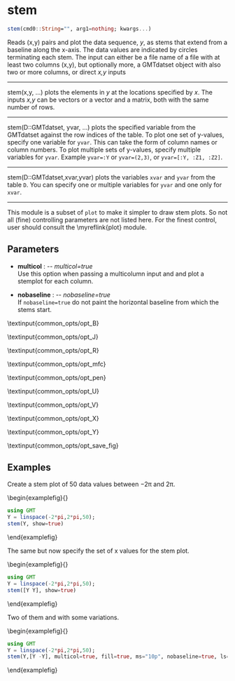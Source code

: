 # stem

```julia
stem(cmd0::String="", arg1=nothing; kwargs...)
```

Reads (x,y) pairs and plot the data sequence, *y*, as stems that extend from a baseline along the x-axis.
The data values are indicated by circles terminating each stem. The input can either be a file name of a file with
at least two columns (x,y), but optionally more, a GMTdatset object with also two or more columns, or direct *x,y* inputs

---
stem(x,y, ...) plots the elements in *y* at the locations specified by *x*. The inputs *x,y* can be vectors or
a vector and a matrix, both with the same number of rows.

---
stem(D::GMTdatset, yvar, ...) plots the specified variable from the GMTdatset against the row indices of the table.
To plot one set of y-values, specify one variable for `yvar`. This can take the form of column names or column numbers.
To plot multiple sets of y-values, specify multiple variables for `yvar`. Example `yvar=:Y` or `yvar=(2,3)`, or
`yvar=[:Y, :Z1, :Z2]`.

---
stem(D::GMTdatset,xvar,yvar) plots the variables `xvar` and `yvar` from the table `D`. You can specify one or
multiple variables for `yvar` and one only for `xvar`.

-----------
This module is a subset of `plot` to make it simpler to draw stem plots. So not all (fine) controlling
parameters are not listed here. For the finest control, user should consult the \myreflink{plot} module.

Parameters
----------

- **multicol** : -- *multicol=true*\
    Use this option when passing a multicolumn input and and plot a stemplot for each column.

- **nobaseline** : -- *nobaseline=true*\
    If `nobaseline=true` do not paint the horizontal baseline from which the stems start.

\textinput{common_opts/opt_B}

\textinput{common_opts/opt_J}

\textinput{common_opts/opt_R}

\textinput{common_opts/opt_mfc}

\textinput{common_opts/opt_pen}

\textinput{common_opts/opt_U}

\textinput{common_opts/opt_V}

\textinput{common_opts/opt_X}

\textinput{common_opts/opt_Y}

\textinput{common_opts/opt_save_fig}

Examples
--------

Create a stem plot of 50 data values between −2π and 2π. 

\begin{examplefig}{}
```julia
using GMT
Y = linspace(-2*pi,2*pi,50);
stem(Y, show=true)
```
\end{examplefig}


The same but now specify the set of x values for the stem plot. 

\begin{examplefig}{}
```julia
using GMT
Y = linspace(-2*pi,2*pi,50);
stem([Y Y], show=true)
```
\end{examplefig}


Two of them and with some variations.

\begin{examplefig}{}
```julia
using GMT
Y = linspace(-2*pi,2*pi,50);
stem(Y,[Y -Y], multicol=true, fill=true, ms="10p", nobaseline=true, ls=:DashDot, show=true)
```
\end{examplefig}